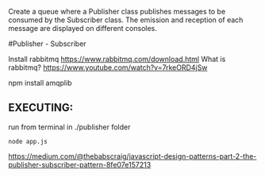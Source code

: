 
Create a queue where a Publisher class publishes messages to be consumed by the Subscriber class. The emission and reception of each message are displayed on different consoles.


#Publisher - Subscriber

Install rabbitmq https://www.rabbitmq.com/download.html 
What is rabbitmq? https://www.youtube.com/watch?v=7rkeORD4jSw

npm install amqplib
## EXECUTING:


run from terminal in ./publisher folder
```
node app.js
```



https://medium.com/@thebabscraig/javascript-design-patterns-part-2-the-publisher-subscriber-pattern-8fe07e157213